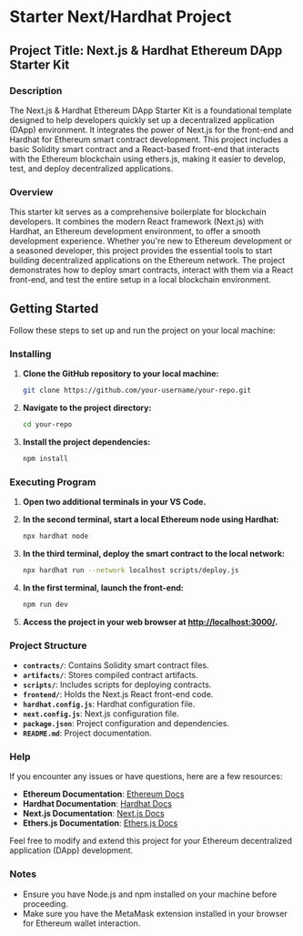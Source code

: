 # **Starter Next/Hardhat Project**

## **Project Title: Next.js & Hardhat Ethereum DApp Starter Kit**

### **Description**
The Next.js & Hardhat Ethereum DApp Starter Kit is a foundational template designed to help developers quickly set up a decentralized application (DApp) environment. It integrates the power of Next.js for the front-end and Hardhat for Ethereum smart contract development. This project includes a basic Solidity smart contract and a React-based front-end that interacts with the Ethereum blockchain using ethers.js, making it easier to develop, test, and deploy decentralized applications.

### **Overview**
This starter kit serves as a comprehensive boilerplate for blockchain developers. It combines the modern React framework (Next.js) with Hardhat, an Ethereum development environment, to offer a smooth development experience. Whether you're new to Ethereum development or a seasoned developer, this project provides the essential tools to start building decentralized applications on the Ethereum network. The project demonstrates how to deploy smart contracts, interact with them via a React front-end, and test the entire setup in a local blockchain environment.

## **Getting Started**

Follow these steps to set up and run the project on your local machine:

### **Installing**

1. **Clone the GitHub repository to your local machine:**

   ```bash
   git clone https://github.com/your-username/your-repo.git
   ```

2. **Navigate to the project directory:**

   ```bash
   cd your-repo
   ```

3. **Install the project dependencies:**

   ```bash
   npm install
   ```

### **Executing Program**

1. **Open two additional terminals in your VS Code.**

2. **In the second terminal, start a local Ethereum node using Hardhat:**

   ```bash
   npx hardhat node
   ```

3. **In the third terminal, deploy the smart contract to the local network:**

   ```bash
   npx hardhat run --network localhost scripts/deploy.js
   ```

4. **In the first terminal, launch the front-end:**

   ```bash
   npm run dev
   ```

5. **Access the project in your web browser at [http://localhost:3000/](http://localhost:3000/).**

### **Project Structure**

- **`contracts/`**: Contains Solidity smart contract files.
- **`artifacts/`**: Stores compiled contract artifacts.
- **`scripts/`**: Includes scripts for deploying contracts.
- **`frontend/`**: Holds the Next.js React front-end code.
- **`hardhat.config.js`**: Hardhat configuration file.
- **`next.config.js`**: Next.js configuration file.
- **`package.json`**: Project configuration and dependencies.
- **`README.md`**: Project documentation.

### **Help**

If you encounter any issues or have questions, here are a few resources:

- **Ethereum Documentation**: [Ethereum Docs](https://ethereum.org/en/developers/docs/)
- **Hardhat Documentation**: [Hardhat Docs](https://hardhat.org/getting-started/)
- **Next.js Documentation**: [Next.js Docs](https://nextjs.org/docs)
- **Ethers.js Documentation**: [Ethers.js Docs](https://docs.ethers.io/v5/)

Feel free to modify and extend this project for your Ethereum decentralized application (DApp) development.

### **Notes**

- Ensure you have Node.js and npm installed on your machine before proceeding.
- Make sure you have the MetaMask extension installed in your browser for Ethereum wallet interaction.
